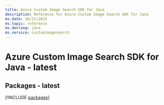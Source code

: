 ```yaml
---
title: Azure Custom Image Search SDK for Java
description: Reference for Azure Custom Image Search SDK for Java
ms.date: 10/21/2025
ms.topic: reference
ms.devlang: java
ms.service: customimagesearch
---
```

# Azure Custom Image Search SDK for Java - latest
## Packages - latest
[!INCLUDE [packages](custom-image-search-index.md)]